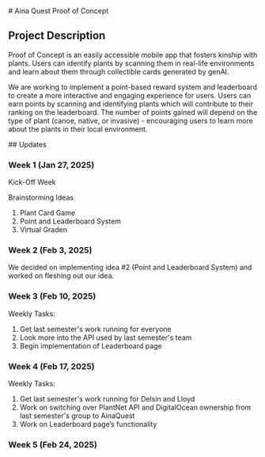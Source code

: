 <div class="centered-header">
# Aina Quest Proof of Concept
</div>

## Project Description
Proof of Concept is an easily accessible mobile app that fosters kinship with plants. Users can identify plants by scanning them in real-life environments and learn about them through collectible cards generated by genAI.

We are working to implement a point-based reward system and leaderboard to create a more interactive and engaging experience for users.  Users can earn points by scanning and identifying plants which will contribute to their ranking on the leaderboard.  The number of points gained will depend on the type of plant (canoe, native, or invasive) - encouraging users to learn more about the plants in their local environment.

<div class="centered-header">
## Updates
</div>

### Week 1 (Jan 27, 2025)
Kick-Off Week

Brainstorming Ideas
1. Plant Card Game 
2. Point and Leaderboard System
3. Virtual Graden


### Week 2 (Feb 3, 2025)
We decided on implementing idea #2 (Point and Leaderboard System) and worked on fleshing out our idea.


### Week 3 (Feb 10, 2025)

Weekly Tasks:
1. Get last semester's work running for everyone
2. Look more into the API used by last semester's team
3. Begin implementation of Leaderboard page


### Week 4 (Feb 17, 2025)

Weekly Tasks:
1. Get last semester's work running for Delsin and Lloyd
2. Work on switching over PlantNet API and DigitalOcean ownership from last semester's group to AinaQuest
3. Work on Leaderboard page’s functionality


### Week 5 (Feb 24, 2025)
